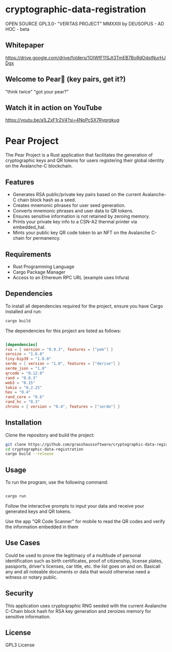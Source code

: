 # cryptographic-data-registration
OPEN SOURCE GPL3.0- "VERITAS PROJECT" MMXXIII by DEUSOPUS - AD HOC - beta

## Whitepaper
https://drive.google.com/drive/folders/1OIWfF11SJt3TmEB7BoRdOdstNurHJDgx

## Welcome to Pear🍐 (key pairs, get it?)
"think twice"
"got your pear?"

## Watch it in action on YouTube
https://youtu.be/a1LZxF1r2V4?si=4NpPcSX7Ryprgkug

# Pear Project

The Pear Project is a Rust application that facilitates the generation of cryptographic keys and QR tokens for users registering their global identity on the Avalanche-C blockchain.

## Features

- Generates RSA public/private key pairs based on the current Avalanche-C chain block hash as a seed.
- Creates mnemonic phrases for user seed generation.
- Converts mnemonic phrases and user data to QR tokens.
- Ensures sensitive information is not retained by zeroing memory.
- Prints your private key info to a CSN-A2 thermal printer via embedded_hal.
- Mints your public key QR code token to an NFT on the Avalanche C-chain for permanency.

## Requirements

- Rust Programming Language
- Cargo Package Manager
- Access to an Ethereum RPC URL (example uses Infura)

## Dependencies

To install all dependencies required for the project, ensure you have Cargo installed and run:

```bash
cargo build
```

The dependencies for this project are listed as follows:

```toml

[dependencies]
rsa = { version = "0.9.3", features = ["pem"] }
zeroize = "1.6.0"
tiny-bip39 = "1.0.0"
serde = { version = "1.0", features = ["derive"] }
serde_json = "1.0"
qrcode = "0.12.0"
rand = "0.8.3"
web3 = "0.15"
tokio = "0.2.25"
hex = "0.4"
rand_core = "0.6"
rand_hc = "0.3"
chrono = { version = "0.4", features = ["serde"] }
```

## Installation

Clone the repository and build the project:

```bash
git clone https://github.com/grasshaussoftware/cryptographic-data-registration.git
cd cryptographic-data-registration
cargo build --release
```
## Usage

To run the program, use the following command:

```bash

cargo run

```

Follow the interactive prompts to input your data and receive your generated keys and QR tokens.

Use the app "QR Code Scanner" for mobile to read the QR codes and verify the information embedded in them

## Use Cases

Could be used to prove the legitimacy of a multitude of personal identification such as birth certificates, proof of citizenship, license plates, passports, driver's licenses, car title, etc. the list goes on and on. Basicall any and all noteable documents or data that would otherwise need a witness or notary public.

## Security

This application uses cryptographic RNG seeded with the current Avalanche C-Chain block hash for RSA key generation and zeroizes memory for sensitive information.
## License

GPL3 License
